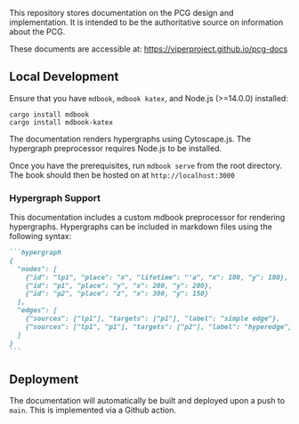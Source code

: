 This repository stores documentation on the PCG design and implementation. It is
intended to be the authoritative source on information about the PCG.

These documents are accessible at: https://viperproject.github.io/pcg-docs

## Local Development

Ensure that you have `mdbook`, `mdbook katex`, and Node.js (>=14.0.0) installed:

```
cargo install mdbook
cargo install mdbook-katex
```

The documentation renders hypergraphs using Cytoscape.js. The hypergraph preprocessor requires Node.js to be installed.

Once you have the prerequisites, run `mdbook serve` from the root directory. The
book should then be hosted on at `http://localhost:3000`

### Hypergraph Support

This documentation includes a custom mdbook preprocessor for rendering hypergraphs. Hypergraphs can be included in markdown files using the following syntax:

````markdown
```hypergraph
{
  "nodes": [
    {"id": "lp1", "place": "x", "lifetime": "'a", "x": 100, "y": 100},
    {"id": "p1", "place": "y", "x": 200, "y": 200},
    {"id": "p2", "place": "z", "x": 300, "y": 150}
  ],
  "edges": [
    {"sources": ["lp1"], "targets": ["p1"], "label": "simple edge"},
    {"sources": ["lp1", "p1"], "targets": ["p2"], "label": "hyperedge"}
  ]
}
```
````


## Deployment

The documentation will automatically be built and deployed upon a push to
`main`. This is implemented via a Github action.
